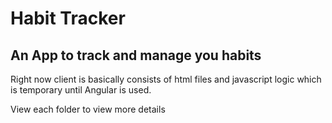 # Habit Tracker

## An App to track and manage you habits

Right now client is basically consists of html files and javascript logic which is temporary until Angular is used. 

View each folder to view more details

